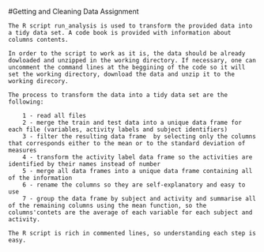 #Getting and Cleaning Data Assignment

	The R script run_analysis is used to transform the provided data into a tidy data set. A code book is provided with information about columns contents.

	In order to the script to work as it is, the data should be already dowloaded and unzipped in the working directory. If necessary, one can uncomment the command lines at the beggining of the code so it will set the working directory, download the data and unzip it to the working direcory.

    The process to transform the data into a tidy data set are the following:

    	1 - read all files
    	2 - merge the train and test data into a unique data frame for each file (variables, activity labels and subject identifiers)
    	3 - filter the resulting data frame  by selecting only the columns that corresponds either to the mean or to the standard deviation of measures
    	4 - transform the activity label data frame so the activities are identified by their names instead of number
    	5 - merge all data frames into a unique data frame containing all of the information
    	6 - rename the columns so they are self-explanatory and easy to use
    	7 - group the data frame by subject and activity and summarise all of the remaining columns using the mean function, so the columns'contets are the average of each variable for each subject and activity.

    The R script is rich in commented lines, so understanding each step is easy.